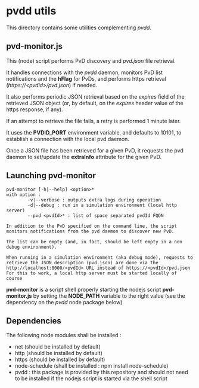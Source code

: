 # pvdd utils

This directory contains some utilities complementing _pvdd_.

## pvd-monitor.js

This (node) script performs PvD discovery and _pvd.json_ file retrieval.

It handles connections with the _pvdd_ daemon, monitors PvD list notifications
and the __hFlag__ for PvDs, and performs https retrieval (_https://\<pvdid\>/pvd.json_)
if needed.

It also performs periodic JSON retrieval based on the *expires* field of the
retrieved JSON object (or, by default, on the *expires* header value of the https
response, if any).

If an attempt to retrieve the file fails, a retry is performed 1 minute later.

It uses the __PVDID\_PORT__ environment variable, and defaults to 10101, to establish
a connection with the local pvd daemon.

Once a JSON file has been retrieved for a given PvD, it requests the pvd daemon to
set/update the __extraInfo__ attribute for the given PvD.

## Launching pvd-monitor

~~~~
pvd-monitor [-h|--help] <option>*
with option :
        -v|--verbose : outputs extra logs during operation
        -d|--debug : run in a simulation environment (local http server)
        --pvd <pvdId>* : list of space separated pvdId FQDN

In addition to the PvD specified on the command line, the script
monitors notifications from the pvd daemon to discover new PvD.

The list can be empty (and, in fact, should be left empty in a non
debug environment).

When running in a simulation environment (aka debug mode), requests to
retrieve the JSON description (pvd.json) are done via the
http://localhost:8000/<pvdId> URL instead of https://<pvdId>/pvd.json
For this to work, a local http server must be started locally of course
~~~~

__pvd-monitor__ is a script shell properly starting the nodejs script
__pvd-monitor.js__ by setting the __NODE\_PATH__ variable to the right
value (see the dependency on the _pvdd_ node package below).


## Dependencies

The following node modules shall be installed :

* net (should be installed by default)
* http (should be installed by default)
* https (should be installed by default)
* node-schedule (shall be installed : npm install node-schedule)
* pvdd : this package is provided by this repository and should not
need to be installed if the nodejs script is started via the shell
script

